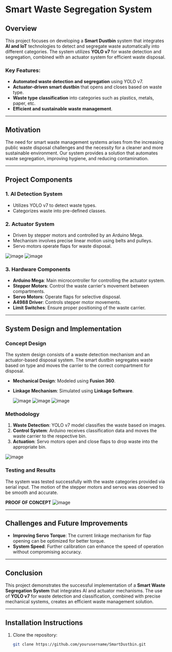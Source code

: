 # Smart Waste Segregation System

## Overview

This project focuses on developing a **Smart Dustbin** system that integrates **AI and IoT** technologies to detect and segregate waste automatically into different categories. The system utilizes **YOLO v7** for waste detection and segregation, combined with an actuator system for efficient waste disposal.

### Key Features:
- **Automated waste detection and segregation** using YOLO v7.
- **Actuator-driven smart dustbin** that opens and closes based on waste type.
- **Waste type classification** into categories such as plastics, metals, paper, etc.
- **Efficient and sustainable waste management**.

---

## Motivation

The need for smart waste management systems arises from the increasing public waste disposal challenges and the necessity for a cleaner and more sustainable environment. Our system provides a solution that automates waste segregation, improving hygiene, and reducing contamination.

---

## Project Components

### 1. **AI Detection System**
   - Utilizes YOLO v7 to detect waste types.
   - Categorizes waste into pre-defined classes.
   

### 2. **Actuator System**
   - Driven by stepper motors and controlled by an Arduino Mega.
   - Mechanism involves precise linear motion using belts and pulleys.
   - Servo motors operate flaps for waste disposal.
   
   ![image](https://github.com/user-attachments/assets/24137e9b-61b0-4833-ad15-34d69c6295fa)
   ![image](https://github.com/user-attachments/assets/b8fc4aa1-fa6b-498c-9dba-a8e01337e8b4)


### 3. **Hardware Components**
   - **Arduino Mega**: Main microcontroller for controlling the actuator system.
   - **Stepper Motors**: Control the waste carrier's movement between compartments.
   - **Servo Motors**: Operate flaps for selective disposal.
   - **A4988 Driver**: Controls stepper motor movements.
   - **Limit Switches**: Ensure proper positioning of the waste carrier.
     
---

## System Design and Implementation

### Concept Design
The system design consists of a waste detection mechanism and an actuator-based disposal system. The smart dustbin segregates waste based on type and moves the carrier to the correct compartment for disposal.

- **Mechanical Design**: Modeled using **Fusion 360**.
- **Linkage Mechanism**: Simulated using **Linkage Software**.

   ![image](https://github.com/user-attachments/assets/16ad2a83-4e4a-449a-8d48-0d7795ffe827)
   ![image](https://github.com/user-attachments/assets/ddf07207-2e9c-4f5d-8771-b49896d79a5f)
   ![image](https://github.com/user-attachments/assets/34c3d03a-7712-4307-865b-a1b7c9f364ac)

### Methodology
1. **Waste Detection**: YOLO v7 model classifies the waste based on images.
2. **Control System**: Arduino receives classification data and moves the waste carrier to the respective bin.
3. **Actuation**: Servo motors open and close flaps to drop waste into the appropriate bin.

![image](https://github.com/user-attachments/assets/83654459-8d8f-45e9-a548-4cb5083382ee)


### Testing and Results
The system was tested successfully with the waste categories provided via serial input. The motion of the stepper motors and servos was observed to be smooth and accurate.

   **PROOF OF CONCEPT**
   ![image](https://github.com/user-attachments/assets/291c1836-a399-4fec-adee-bc14580ea901)



---

## Challenges and Future Improvements
- **Improving Servo Torque**: The current linkage mechanism for flap opening can be optimized for better torque.
- **System Speed**: Further calibration can enhance the speed of operation without compromising accuracy.

---

## Conclusion
This project demonstrates the successful implementation of a **Smart Waste Segregation System** that integrates AI and actuator mechanisms. The use of **YOLO v7** for waste detection and classification, combined with precise mechanical systems, creates an efficient waste management solution.

---

## Installation Instructions
1. Clone the repository: 
   ```bash
   git clone https://github.com/yourusername/SmartDustbin.git
